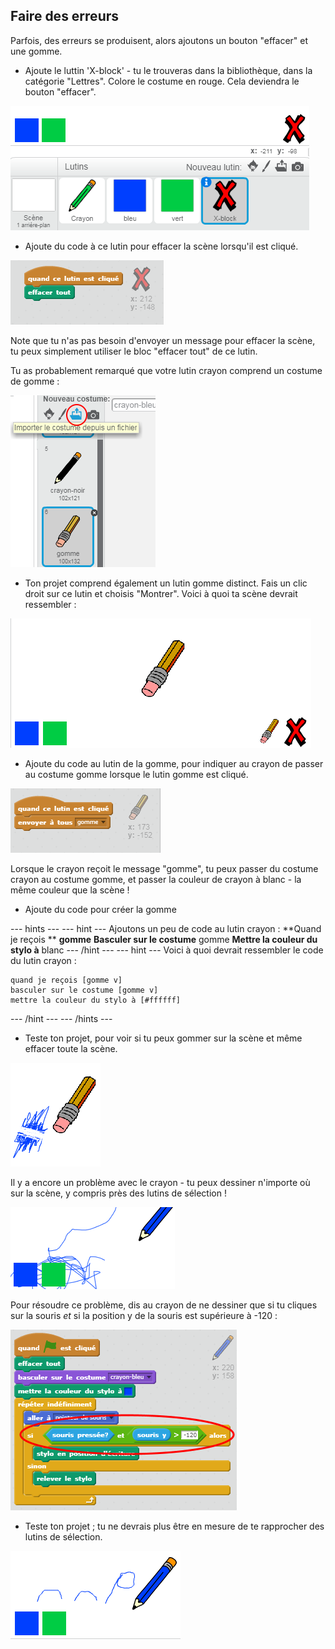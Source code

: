 ## Faire des erreurs

Parfois, des erreurs se produisent, alors ajoutons un bouton "effacer" et une gomme.

+ Ajoute le luttin 'X-block' - tu le trouveras dans la bibliothèque, dans la catégorie "Lettres". Colore le costume en rouge. Cela deviendra le bouton "effacer".

![capture d'écran](images/paint-x.png)

+ Ajoute du code à ce lutin pour effacer la scène lorsqu'il est cliqué.

![Effacer la scène](images/clear-stage.png)

Note que tu n'as pas besoin d'envoyer un message pour effacer la scène, tu peux simplement utiliser le bloc "effacer tout" de ce lutin.

Tu as probablement remarqué que votre lutin crayon comprend un costume de gomme :

![capture d'écran](images/paint-eraser-costume.png)

+ Ton projet comprend également un lutin gomme distinct. Fais un clic droit sur ce lutin et choisis "Montrer". Voici à quoi ta scène devrait ressembler :

![capture d'écran](images/paint-eraser-stage.png)

+ Ajoute du code au lutin de la gomme, pour indiquer au crayon de passer au costume gomme lorsque le lutin gomme est cliqué.

![Envoyer à tous "gomme"](images/broadcast-eraser.png)

Lorsque le crayon reçoit le message "gomme", tu peux passer du costume crayon au costume gomme, et passer la couleur de crayon à blanc - la même couleur que la scène !

+ Ajoute du code pour créer la gomme

\--- hints \--- \--- hint \--- Ajoutons un peu de code au lutin crayon : **Quand je reçois ** **gomme** **Basculer sur le costume** gomme **Mettre la couleur du stylo à** blanc \--- /hint \--- \--- hint \--- Voici à quoi devrait ressembler le code du lutin crayon :

```blocks
quand je reçois [gomme v]
basculer sur le costume [gomme v]
mettre la couleur du stylo à [#ffffff]
```

\--- /hint \--- \--- /hints \---

+ Teste ton projet, pour voir si tu peux gommer sur la scène et même effacer toute la scène.

![capture d'écran](images/paint-erase-test.png)

Il y a encore un problème avec le crayon - tu peux dessiner n'importe où sur la scène, y compris près des lutins de sélection !

![capture d'écran](images/paint-draw-problem.png)

Pour résoudre ce problème, dis au crayon de ne dessiner que si tu cliques sur la souris *et* si la position y de la souris est supérieure à -120 :

![capture d'écran](images/pencil-gt-code.png)

+ Teste ton projet ; tu ne devrais plus être en mesure de te rapprocher des lutins de sélection.

![capture d'écran](images/paint-fixed.png)